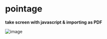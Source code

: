 # pointage

**take screen with javascript & importing as PDF**

![image](https://user-images.githubusercontent.com/43854957/97010942-f9056200-153d-11eb-81c2-7082bb3fbf94.png)
